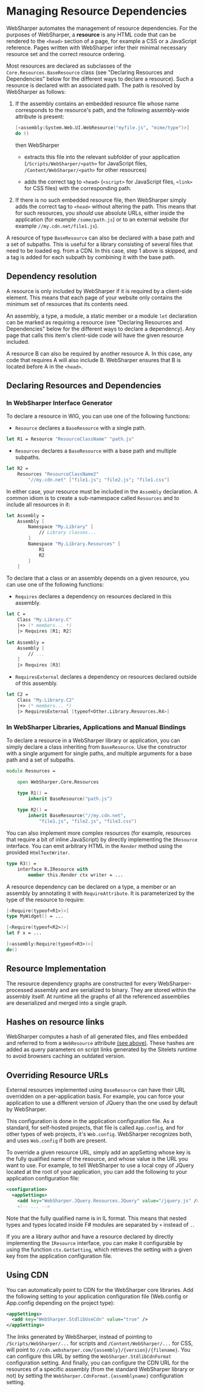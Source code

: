 # Managing Resource Dependencies

WebSharper automates the management of resource dependencies.  For the
purposes of WebSharper, a __resource__ is any HTML code that can be
rendered to the `<head>` section of a page, for example a CSS or a
JavaScript reference.  Pages written with WebSharper infer their
minimal necessary resource set and the correct resource ordering.

Most resources are declared as subclasses of the `Core.Resources.BaseResource`
class (see "Declaring Resources and Dependencies" below for the different
ways to declare a resource). Such a resource is declared with an associated
path. The path is resolved by WebSharper as follows:

<a name="embedded"></a>
1. If the assembly contains an embedded resource file whose name
corresponds to the resource's path, and the following assembly-wide
attribute is present:

    ```fsharp
    [<assembly:System.Web.UI.WebResource("myfile.js", "mime/type")>]
    do ()
    ```

    then WebSharper

    * extracts this file into the relevant subfolder of your application
      (`/Scripts/WebSharper/<path>` for JavaScript files,
      `/Content/WebSharper/<path>` for other resources)

    * adds the correct tag to `<head>` (`<script>` for JavaScript files,
      `<link>` for CSS files) with the corresponding path.
      
2. If there is no such embedded resource file, then WebSharper simply
adds the correct tag to `<head>` without altering the path. This means
that for such resources, you *should* use absolute URLs, either inside
the application (for example `/some/path.js`) or to an external website
(for example `//my.cdn.net/file1.js`).

A resource of type `BaseResource` can also be declared with a base path
and a set of subpaths. This is useful for a library consisting of several
files that need to be loaded eg. from a CDN. In this case, step 1 above
is skipped, and a tag is added for each subpath by combining it with the
base path.

## Dependency resolution

A resource is only included by WebSharper if it is required by a
client-side element. This means that each page of your website only
contains the minimum set of resources that its contents need.

An assembly, a type, a module, a static member or a module `let`
declaration can be marked as requiring a resource (see "Declaring
Resources and Dependencies" below for the different ways to declare
a dependency). Any page that calls this item's client-side code
will have the given resource included.

A resource B can also be required by another resource A. In this case,
any code that requires A will also include B. WebSharper ensures that
B is located before A in the `<head>`.

## Declaring Resources and Dependencies

### In WebSharper Interface Generator

To declare a resource in WIG, you can use one of the following
functions:

* `Resource` declares a `BaseResource` with a single path.

```fsharp
let R1 = Resource "ResourceClassName" "path.js"
```

* `Resources` declares a `BaseResource` with a base path and multiple
subpaths.

```fsharp
let R2 =
    Resources "ResourceClassName2"
        "//my.cdn.net" ["file1.js"; "file2.js"; "file1.css"]
```

In either case, your resource must be included in the `Assembly`
declaration. A common idiom is to create a sub-namespace called
`Resources` and to include all resources in it:

```fsharp
let Assembly =
    Assembly [
        Namespace "My.Library" [
            // Library classes...
        ]
        Namespace "My.Library.Resources" [
            R1
            R2
        ]
    ]
```

To declare that a class or an assembly depends on a given resource,
you can use one of the following functions:

* `Requires` declares a dependency on resources declared in this
assembly.

```fsharp
let C =
    Class "My.Library.C"
    |+> (* members... *)
    |> Requires [R1; R2]
    
let Assembly =
    Assembly [
        // ...
    ]
    |> Requires [R3]
```

* `RequiresExternal` declares a dependency on resources declared
outside of this assembly.

```fsharp
let C2 =
    Class "My.Library.C2"
    |+> (* members... *)
    |> RequiresExternal [typeof<Other.Library.Resources.R4>]
```

### In WebSharper Libraries, Applications and Manual Bindings

To declare a resource in a WebSharper library or application,
you can simply declare a class inheriting from `BaseResource`.
Use the constructor with a single argument for single paths,
and multiple arguments for a base path and a set of subpaths.

```fsharp
module Resources =

    open WebSharper.Core.Resources

    type R1() =
        inherit BaseResource("path.js")
        
    type R2() =
        inherit BaseResource("//my.cdn.net",
            "file1.js", "file2.js", "file3.css")
```

You can also implement more complex resources (for example,
resources that require a bit of inline JavaScript) by directly
implementing the `IResource` interface. You can emit arbitrary
HTML in the `Render` method using the provided `HtmlTextWriter`.

```fsharp
type R3() =
    interface R.IResource with
        member this.Render ctx writer = ...
```

A resource dependency can be declared on a type, a member or an
assembly by annotating it with `RequireAttribute`. It is parameterized
by the type of the resource to require:

```fsharp
[<Require(typeof<R1>)>]
type MyWidget() = ...

[<Require(typeof<R2>)>]
let F x = ...

[<assembly:Require(typeof<R3>)>]
do()
```

## Resource Implementation

The resource dependency graphs are constructed for every WebSharper-processed
assembly and are serialized to binary. They are stored within the
assembly itself.  At runtime all the graphs of all the referenced assemblies
are deserialized and merged into a single graph.

## Hashes on resource links

WebSharper computes a hash of all generated files, and files embedded and referred to from a `WebResource` attribute [(see above)](#embedded). These hashes are added as query parameters on script links generated by the Sitelets runtime to avoid browsers caching an outdated version.
 
## Overriding Resource URLs

External resources implemented using `BaseResource` can have their URL
overridden on a per-application basis. For example, you can force your
application to use a different version of JQuery than the one used by default
by WebSharper.

This configuration is done in the application configuration file. As a
standard, for self-hosted projects, that file is called `App.config`, and for
other types of web projects, it's `Web.config`. WebSharper recognizes both, and
uses `Web.config` if both are present.

To override a given resource URL, simply add an appSetting whose key is the
fully qualified name of the resource, and whose value is the URL you want to
use. For example, to tell WebSharper to use a local copy of JQuery located at
the root of your application, you can add the following to your application
configuration file:

```xml
<configuration>
  <appSettings>
    <add key="WebSharper.JQuery.Resources.JQuery" value="/jquery.js" />
    <!-- ... -->
```

Note that the fully qualified name is in IL format. This means that nested
types and types located inside F# modules are separated by `+` instead of `.`.

If you are a library author and have a resource declared by directly
implementing the `IResource` interface, you can make it configurable by using
the function `ctx.GetSetting`, which retrieves the setting with a given key
from the application configuration file.

<a name="cdn"></a>
## Using CDN

You can automatically point to CDN for the WebSharper core libraries. Add the following setting to your application configuration file (Web.config or App.config depending on the project type):

```xml
<appSettings>
  <add key="WebSharper.StdlibUseCdn" value="true" />
</appSettings>
```

The links generated by WebSharper, instead of pointing to `/Scripts/WebSharper/...` for scripts and `/Content/WebSharper/...` for CSS, will point to `//cdn.websharper.com/{assembly}/{version}/{filename}`. You can configure this URL by setting the `WebSharper.StdlibCdnFormat` configuration setting. And finally, you can configure the CDN URL for the resources of a specific assembly (from the standard WebSharper library or not) by setting the `WebSharper.CdnFormat.{assemblyname}` configuration setting.
